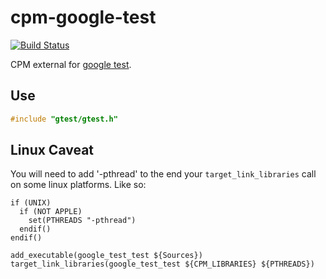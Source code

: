 cpm-google-test
===============

[![Build Status](https://travis-ci.org/iauns/cpm-google-test.png)](https://travis-ci.org/iauns/cpm-google-test)

CPM external for [google test](http://code.google.com/p/googletest/).

Use
---

```c++
#include "gtest/gtest.h"
```

Linux Caveat
------------
You will need to add '-pthread' to the end your `target_link_libraries` call on
some linux platforms. Like so:

```
if (UNIX)
  if (NOT APPLE)
    set(PTHREADS "-pthread")
  endif()
endif()

add_executable(google_test_test ${Sources})
target_link_libraries(google_test_test ${CPM_LIBRARIES} ${PTHREADS})
```

